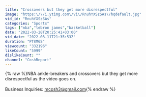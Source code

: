 ```yaml
---
title: "Crossovers but they get more disrespectful"
image: "https:\/\/i.ytimg.com\/vi\/RnuhYXSzSAs\/hqdefault.jpg"
vid_id: "RnuhYXSzSAs"
categories: "Sports"
tags: ["nba","lebron james","basketball"]
date: "2022-03-28T20:25:41+03:00"
vid_date: "2022-03-11T21:35:53Z"
duration: "PT8M6S"
viewcount: "332196"
likeCount: "5999"
dislikeCount: ""
channel: "CoshReport"
---
```

{% raw %}NBA ankle-breakers and crossovers but they get more disrespectful as the video goes on.<br /><br />Business Inquiries: mcosh3@gmail.com{% endraw %}
